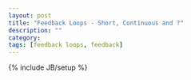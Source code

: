 ```yaml
---
layout: post
title: "Feedback Loops - Short, Continuous and ?"
description: ""
category: 
tags: [feedback loops, feedback]
---
```

{% include JB/setup %}


